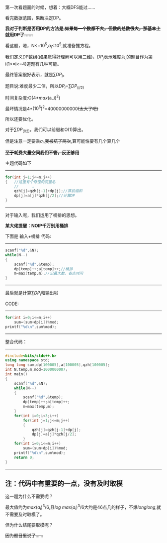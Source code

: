 第一次看题面的时候，想着：大概DFS能过……

看完数据范围，果断决定DP。

**我对于判断是否用DP的方法是:~~如果每一个数都不大，但数的总数很大，那基本上就用DP了……~~**

看这题，嗯，N<=$10^5$,$a_i$<$10^5$,就准备推方程。

我们定义DP数组(如果觉得好理解可以用二维)，$DP_j$表示难度为j的题目作为第i(1<=i<=4)道题有几种可能。

最终答案很好表示，就是$∑DP_i$。

题目说:难度最少二倍，所以$DP_i$=$∑DP_(i/2)$

时间复杂度:O(4*$max($a_i$)^2$)

最坏情况是4*$(10^5)^2$=40000000000~~(太大了吧)~~

所以还要优化。

对于$∑DP_(i/2)$，我们可以前缀和O(1)算出。

但是注意一定要乘$a_i$,~~我被坑了两次~~,算可能性要有几个算几个

~~**至于耗费大量空间我们不管，反正够用**~~

主题代码如下
***
```cpp
for(int j=1;j<=m;j++)
{	//这里有个奇怪的变量名
	//  	↓	
    qzh[j]=qzh[j-1]+dp[j];//算前缀和
	dp[j]=a[j]*qzh[j/2];//计算DP
}
```
***
对于输入呢，我们运用了桶排的思想。

**某大佬提醒：NOIP千万别用桶排**

下面是 输入+桶排 代码:
***
```cpp
scanf("%d",&N);
while(N--)
{
	scanf("%d",&temp);
	dp[temp]++;a[temp]++;//桶排
	m=max(temp,m);//记最大数，省点时间
}
```
***
最后就是计算$∑DP_i$和输出啦

CODE:
***
```cpp
for(int i=0;i<=m;i++)
	sum=(sum+dp[i])%mod;
printf("%d\n",sum%mod);
```
***
整合代码：
***
```cpp
#include<bits/stdc++.h>
using namespace std;
long long sum,dp[100005],a[100005],qzh[100005];
int N,temp,m,mod=1000000007;
int main()
{
	scanf("%d",&N);
	while(N--)
	{
		scanf("%d",&temp);
		dp[temp]++;a[temp]++;
		m=max(temp,m);
	}
	for(int i=0;i<3;i++)
		for(int j=1;j<=m;j++)
		{
			qzh[j]=qzh[j-1]+dp[j];
			dp[j]=a[j]*qzh[j/2];
		}
	for(int i=0;i<=m;i++)
		sum=(sum+dp[i])%mod;
	printf("%d\n",sum%mod);
	return 0;
}
```
***

## 注：代码中有重要的一点，没有及时取模

这一题为什么不需要呢？

最大值约为$max(a_i)^3/6$,且$log$ $max(a_i)^3/6$大约是46点几的样子，不爆$long long$,就不需要及时取模了。

但为什么结尾要取模呢？

~~因为题目里说了……~~